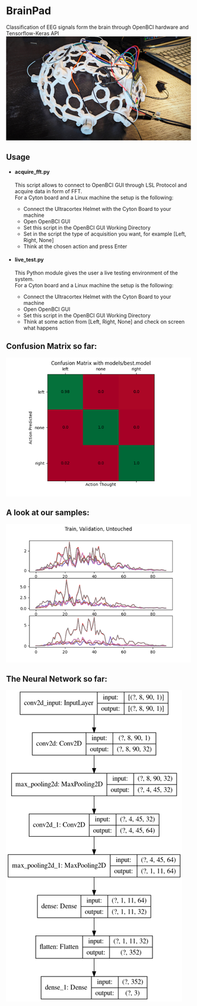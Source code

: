 # BrainPad
Classification of EEG signals form the brain through OpenBCI hardware and Tensorflow-Keras API
<img src="pictures/helmet.jpg">

## Usage
*   #### acquire_fft.py
    This script allows to connect to OpenBCI GUI
    through LSL Protocol and acquire data in form of FFT. <br>
    For a Cyton board and a Linux machine the setup is the following:
    *   Connect the Ultracortex Helmet with the Cyton Board to your machine
    *   Open OpenBCI GUI
    *   Set this script in the OpenBCI GUI Working Directory
    *   Set in the script the type of acquisition you want, for example [Left, Right, None]
    *   Think at the chosen action and press Enter
 
*   #### live_test.py
    This Python module gives the user a live testing environment of the system. <br>
    For a Cyton board and a Linux machine the setup is the following:
    *   Connect the Ultracortex Helmet with the Cyton Board to your machine
    *   Open OpenBCI GUI
    *   Set this script in the OpenBCI GUI Working Directory
    *   Think at some action from [Left, Right, None] and check on screen what happens
    
## Confusion Matrix so far:
<img src="pictures/confusion_matrix.png">

## A look at our samples:
<img src="pictures/a_not_normalized_sample.png">

## The Neural Network so far:
<img src="pictures/crisnet.png">